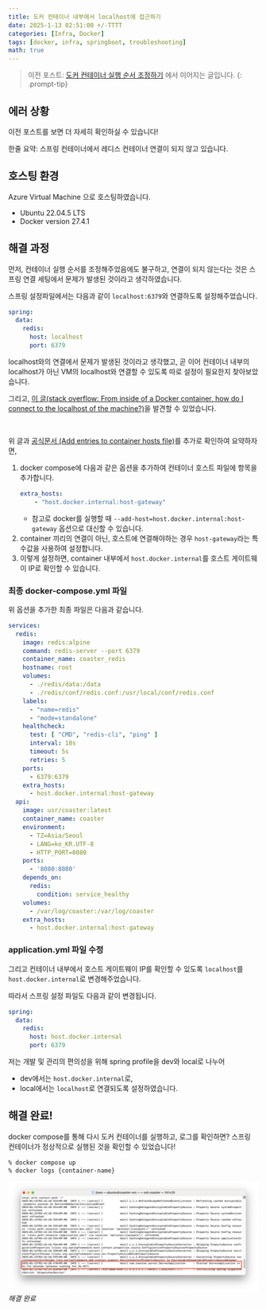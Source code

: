 ```yaml
---
title: 도커 컨테이너 내부에서 localhost에 접근하기
date: 2025-1-13 02:51:00 +/-TTTT
categories: [Infra, Docker]
tags: [docker, infra, springboot, troubleshooting]
math: true
---
```


> 이전 포스트: [도커 컨테이너 실행 순서 조정하기](https://5jisoo.github.io/posts/adjust-docker-container-order/) 에서 이어지는 글입니다.
{: .prompt-tip}

## 에러 상황

이전 포스트를 보면 더 자세히 확인하실 수 있습니다!

한줄 요약: 스프링 컨테이너에서 레디스 컨테이너 연결이 되지 않고 있습니다.

## 호스팅 환경

Azure Virtual Machine 으로 호스팅하였습니다.

- Ubuntu 22.04.5 LTS
- Docker version 27.4.1

## 해결 과정

먼저, 컨테이너 실행 순서를 조정해주었음에도 불구하고, 연결이 되지 않는다는 것은 스프링 연결 세팅에서 문제가 발생된 것이라고 생각하였습니다.

스프링 설정파일에서는 다음과 같이 `localhost:6379`와 연결하도록 설정해주었습니다.

```yaml
spring:
  data:
    redis:
      host: localhost
      port: 6379
```

localhost와의 연결에서 문제가 발생된 것이라고 생각했고, 곧 이어 컨테이너 내부의 localhost가 아닌 VM의 localhost와 연결할 수 있도록 따로 설정이 필요한지 찾아보았습니다.

그리고, [ 이 글(stack overflow: From inside of a Docker container, how do I connect to the localhost of the machine?)](https://stackoverflow.com/questions/24319662/from-inside-of-a-docker-container-how-do-i-connect-to-the-localhost-of-the-mach)을 발견할 수 있었습니다.

<br>

위 글과 [공식문서 (Add entries to container hosts file)](https://docs.docker.com/reference/cli/docker/buildx/build/#add-host)를 추가로 확인하여 요약하자면,

1. docker compose에 다음과 같은 옵션을 추가하여 컨테이너 호스트 파일에 항목을 추가합니다.
    ``` yaml
    extra_hosts:
        - "host.docker.internal:host-gateway"
    ```
    - 참고로 docker를 실행할 때 `--add-host=host.docker.internal:host-gateway` 옵션으로 대신할 수 있습니다.
2. container 끼리의 연결이 아닌, 호스트에 연결해야하는 경우 `host-gateway`라는 특수값을 사용하여 설정합니다.
3. 이렇게 설정하면, container 내부에서 `host.docker.internal`를 호스트 게이트웨이 IP로 확인할 수 있습니다.

### 최종 docker-compose.yml 파일

위 옵션을 추가한 최종 파일은 다음과 같습니다.

```yaml
services:
  redis:
    image: redis:alpine
    command: redis-server --port 6379
    container_name: coaster_redis
    hostname: root
    volumes:
      - ./redis/data:/data
      - ./redis/conf/redis.conf:/usr/local/conf/redis.conf
    labels:
      - "name=redis"
      - "mode=standalone"
    healthcheck:
      test: [ "CMD", "redis-cli", "ping" ]
      interval: 10s
      timeout: 5s
      retries: 5
    ports:
      - 6379:6379
    extra_hosts: 
      - host.docker.internal:host-gateway
  api:
    image: usr/coaster:latest
    container_name: coaster
    environment:
      - TZ=Asia/Seoul
      - LANG=ko_KR.UTF-8
      - HTTP_PORT=8080
    ports:
      - '8080:8080'
    depends_on:
      redis:
        condition: service_healthy
    volumes:
      - /var/log/coaster:/var/log/coaster
    extra_hosts:
      - host.docker.internal:host-gateway
```

### application.yml 파일 수정

그리고 컨테이너 내부에서 호스트 게이트웨이 IP를 확인할 수 있도록 `localhost`를 `host.docker.internal`로 변경해주었습니다.

따라서 스프링 설정 파일도 다음과 같이 변경됩니다.

```yaml
spring:
  data:
    redis:
      host: host.docker.internal
      port: 6379
```

저는 개발 및 관리의 편의성을 위해 spring profile을 dev와 local로 나누어 
- dev에서는 `host.docker.internal`로, 
- local에서는 `localhost`로 연결되도록 설정하였습니다.

## 해결 완료!

docker compose를 통해 다시 도커 컨테이너를 실행하고, 로그를 확인하면? 스프링 컨테이너가 정상적으로 실행된 것을 확인할 수 있었습니다!

```shell
% docker compose up
% docker logs {container-name}
```

![img](/assets/img/2025-01-13-connect-localhost-inside-container/1.png)
_해결 완료_